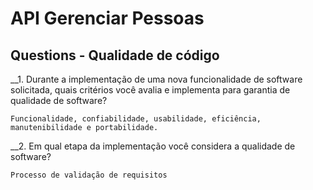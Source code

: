 # API Gerenciar Pessoas

## Questions - Qualidade de código

__1.	Durante a implementação de uma nova funcionalidade de software solicitada, quais critérios você avalia e implementa para garantia de qualidade de software?
  
    Funcionalidade, confiabilidade, usabilidade, eficiência, manutenibilidade e portabilidade.

__2.	Em qual etapa da implementação você considera a qualidade de software?

    Processo de validação de requisitos
